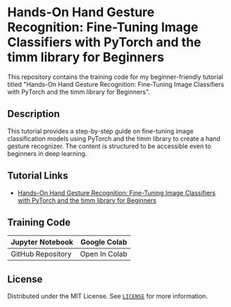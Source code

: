 # Hands-On Hand Gesture Recognition: Fine-Tuning Image Classifiers with PyTorch and the timm library for Beginners

This repository contains the training code for my beginner-friendly tutorial titled "Hands-On Hand Gesture Recognition: Fine-Tuning Image Classifiers with PyTorch and the timm library for Beginners".

## Description

This tutorial provides a step-by-step guide on fine-tuning image classification models using PyTorch and the timm library to create a hand gesture recognizer. The content is structured to be accessible even to beginners in deep learning.




## Tutorial Links

* [Hands-On Hand Gesture Recognition: Fine-Tuning Image Classifiers with PyTorch and the timm library for Beginners](https://christianjmills.com/posts/pytorch-train-image-classifier-timm-hf-tutorial/)



## Training Code

| Jupyter Notebook  | Google Colab  |
| ----------------- | ------------- |
| GitHub Repository | Open In Colab |




## License

Distributed under the MIT License. See [`LICENSE`](./LICENSE) for more information.
